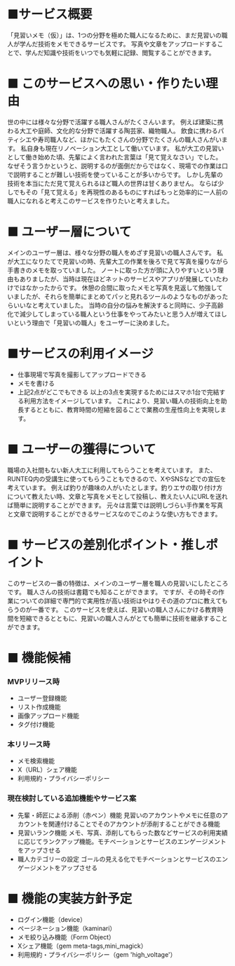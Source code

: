 # ■サービス概要

「見習いメモ（仮）」は、1つの分野を極めた職人になるために、まだ見習いの職人が学んだ技術をメモできるサービスです。
写真や文章をアップロードすることで、学んだ知識や技術をいつでも気軽に記録、閲覧することができます。

# ■ このサービスへの思い・作りたい理由

世の中には様々な分野で活躍する職人さんがたくさんいます。
例えば建築に携わる大工や庭師、文化的な分野で活躍する陶芸家、織物職人。
飲食に携わるパティシエや寿司職人など、ほかにもたくさんの分野でたくさんの職人さんがいます。
私自身も現在リノベーション大工として働いています。
私が大工の見習いとして働き始めた頃、先輩によく言われた言葉は「見て覚えなさい」でした。
なぜそう言うかというと、説明するのが面倒だからではなく、現場での作業は口で説明することが難しい技術を使っていることが多いからです。
しかし先輩の技術を本当にただ見て覚えられるほど職人の世界は甘くありません。
ならば少しでもその「見て覚える」を再現性のあるものにすればもっと効率的に一人前の職人になれると考えこのサービスを作りたいと考えました。

# ■ ユーザー層について

メインのユーザー層は、様々な分野の職人をめざす見習いの職人さんです。
私が大工になりたてで見習いの時、先輩大工の作業を後ろで見て写真を撮りながら手書きのメモを取っていました。
ノートに取った方が頭に入りやすいという理由もありましたが、当時は現在ほどネットのサービスやアプリが発展していたわけではなかったからです。
休憩の合間に取ったメモと写真を見返して勉強していましたが、それらを簡単にまとめてパッと見れるツールのようなものがあったらいいなと考えていました。
当時の自分の悩みを解決すると同時に、少子高齢化で減少してしまっている職人という仕事をやってみたいと思う人が増えてほしいという理由で「見習いの職人」をユーザーに決めました。

# ■サービスの利用イメージ

- 仕事現場で写真を撮影してアップロードできる
- メモを書ける
- 上記2点がどこでもできる
以上の3点を実現するためにはスマホ1台で完結する利用方法をイメージしています。
これにより、見習い職人の技術向上を助長するとともに、教育時間の短縮を図ることで業務の生産性向上を実現します。

# ■ ユーザーの獲得について

職場の入社間もない新人大工に利用してもらうことを考えています。
また、RUNTEQ内の受講生に使ってもらうこともできるので、XやSNSなどでの宣伝を考えています。
例えば釣りが趣味の人がいたとします。釣りエサの取り付け方について教えたい時、文章と写真をメモとして投稿し、教えたい人にURLを送れば簡単に説明することができます。
元々は言葉では説明しづらい手作業を写真と文章で説明することができるサービスなのでこのような使い方もできます。

# ■ サービスの差別化ポイント・推しポイント

このサービスの一番の特徴は、メインのユーザー層を職人の見習いにしたところです。
職人さんの技術は書籍でも知ることができます。
ですが、その時その作業についての詳細で専門的で実用性が高い技術はやはりその道のプロに教えてもらうのが一番です。
このサービスを使えば、見習いの職人さんにかける教育時間を短縮できるとともに、見習いの職人さんがとても簡単に技術を継承することができます。

# ■ 機能候補

### MVPリリース時
- ユーザー登録機能
- リスト作成機能
- 画像アップロード機能
- タグ付け機能

### 本リリース時
- メモ検索機能
- X（URL）シェア機能
- 利用規約・プライバシーポリシー

### 現在検討している追加機能やサービス案
- 先輩・師匠による添削（赤ペン）機能
見習いのアカウントやメモに任意のアカウントを関連付けることでそのアカウントが添削することができる機能
- 見習いランク機能
メモ、写真、添削してもらった数などサービスの利用実績に応じてランクアップ機能。モチベーションとサービスのエンゲージメントをアップさせる
- 職人カテゴリーの設定
ゴールの見える化でモチベーションとサービスのエンゲージメントをアップさせる

# ■ 機能の実装方針予定

- ログイン機能（device）
- ページネーション機能（kaminari）
- メモ絞り込み機能（Form Object）
- Xシェア機能（gem meta-tags,mini_magick）
- 利用規約・プライバシーポリシー（gem 'high_voltage'）